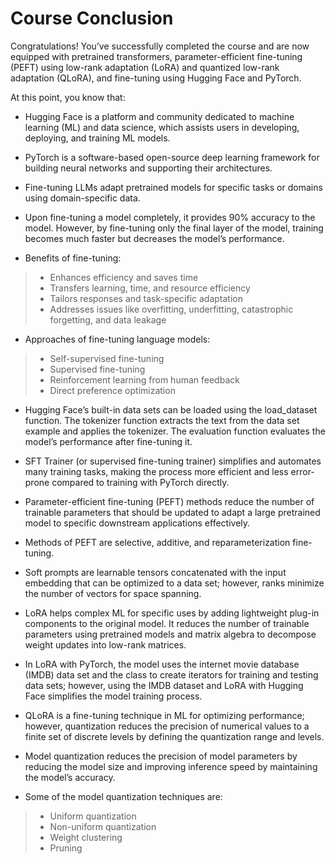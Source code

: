 # Course Conclusion

Congratulations! You’ve successfully completed the course and are now equipped with pretrained transformers, parameter-efficient fine-tuning (PEFT) using low-rank adaptation (LoRA) and quantized low-rank adaptation (QLoRA), and fine-tuning using Hugging Face and PyTorch. 

At this point, you know that:

* Hugging Face is a platform and community dedicated to machine learning (ML) and data science, which assists users in developing, deploying, and training ML models. 
* PyTorch is a software-based open-source deep learning framework for building neural networks and supporting their architectures. 
* Fine-tuning LLMs adapt pretrained models for specific tasks or domains using domain-specific data. 
* Upon fine-tuning a model completely, it provides 90% accuracy to the model. However, by fine-tuning only the final layer of the model, training becomes much faster but decreases the model’s performance.

* Benefits of fine-tuning:
> * Enhances efficiency and saves time 
> * Transfers learning, time, and resource efficiency
> * Tailors responses and task-specific adaptation
> * Addresses issues like overfitting, underfitting, catastrophic forgetting, and data leakage

* Approaches of fine-tuning language models:
> * Self-supervised fine-tuning
> * Supervised fine-tuning
> * Reinforcement learning from human feedback
> * Direct preference optimization

* Hugging Face’s built-in data sets can be loaded using the load_dataset function. The tokenizer function extracts the text from the data set example and applies the tokenizer. The evaluation function evaluates the model’s performance after fine-tuning it.
* SFT Trainer (or supervised fine-tuning trainer) simplifies and automates many training tasks, making the process more efficient and less error-prone compared to training with PyTorch directly.
* Parameter-efficient fine-tuning (PEFT) methods reduce the number of trainable parameters that should be updated to adapt a large pretrained model to specific downstream applications effectively. 
* Methods of PEFT are selective, additive, and reparameterization fine-tuning.
* Soft prompts are learnable tensors concatenated with the input embedding that can be optimized to a data set; however, ranks minimize the number of vectors for space spanning.
* LoRA helps complex ML for specific uses by adding lightweight plug-in components to the original model. It reduces the number of trainable parameters using pretrained models and matrix algebra to decompose weight updates into low-rank matrices.
* In LoRA with PyTorch, the model uses the internet movie database (IMDB) data set and the class to create iterators for training and testing data sets; however, using the IMDB dataset and LoRA with Hugging Face simplifies the model training process.
* QLoRA is a fine-tuning technique in ML for optimizing performance; however, quantization reduces the precision of numerical values to a finite set of discrete levels by defining the quantization range and levels. 
* Model quantization reduces the precision of model parameters by reducing the model size and improving inference speed by maintaining the model’s accuracy. 

* Some of the model quantization techniques are:
> * Uniform quantization
> * Non-uniform quantization
> * Weight clustering
> * Pruning
